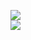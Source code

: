 [![](https://img.shields.io/badge/Made%20With-Github%20Spray-lightgrey.svg?style=for-the-badge&logo=github)](https://github.com/Annihil/github-spray#16616)  
[![](https://i.imgur.com/2DrTn0Z.gif)](https://github.com/Annihil/github-spray)